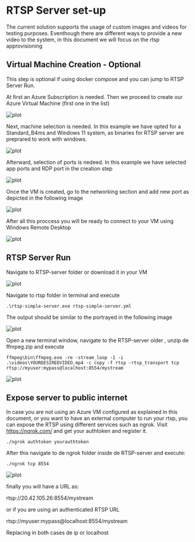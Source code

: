 # RTSP Server set-up

The current solution supports the usage of custom images and videos for testing purposes.
Eventhough there are different ways to provide a new video to the system, in this document we will focus on the rtsp approvisioning

## Virtual Machine Creation - Optional

This step is optional if using docker compose and you can jump to RTSP Server Run.

At first an Azure Subscription is needed.
Then we proceed to create our Azure Virtual Machine (first one in the list)

![plot](../img/RTSP-server/VM-RTSP-images-steps/step1.png)

Next, machine selection is needed. In this example we have opted for a Standard_B4ms and Windows 11 system, as binaries for RTSP server are preprared to work with windows.

![plot](../img/RTSP-server/VM-RTSP-images-steps/step2.png)

Afterward, selection of ports is nedeed. In this example we have selected app ports and RDP port in the creation step

![plot](../img/RTSP-server/VM-RTSP-images-steps/step3.png)

Once the VM is created, go to the networking section and add new port as depicted in the following image

![plot](../img/RTSP-server/VM-RTSP-images-steps/step4.png)

After all this proccess you will be ready to connect to your VM using Windows Remote Desktop

![plot](../img/RTSP-server/VM-RTSP-images-steps/step5.png)

## RTSP Server Run

Navigate to RTSP-server folder or download it in your VM

![plot](../img/RTSP-server/VM-RTSP-images-steps/step6.png)

Navigate to rtsp folder in terminal and execute 
```
.\rtsp-simple-server.exe rtsp-simple-server.yml
```

The output should be similar to the portrayed in the following image

![plot](../img/RTSP-server/VM-RTSP-images-steps/step7.png)


Open a new terminal window, navigate to the RTSP-server older , unzip de ffmpeg.zip and execute

```
ffmpeg\bin\ffmpeg.exe -re -stream_loop -1 -i .\videos\YOURDESIREDVIDEO.mp4 -c copy -f rtsp -rtsp_transport tcp rtsp://myuser:mypass@localhost:8554/mystream
```

![plot](../img/RTSP-server/VM-RTSP-images-steps/step8.png)

## Expose server to public internet

In case you are not using an Azure VM configured as explained in this document, or you want to have an external computer to run your rtsp, you can expose the RTSP using different services such as ngrok. Visit https://ngrok.com/ and get your authtoken and register it. 

```
./ngrok authtoken yourauthtoken
```

After this navigate to de ngrok folder inside de RTSP-server and execute:

```
./ngrok tcp 8554
```

![plot](../img/RTSP-server/VM-RTSP-images-steps/step9.png)

finally you will have a URL as:

rtsp://20.42.105.26:8554/mystream

or if you are using an authenticated RTSP URL

rtsp://myuser:mypass@localhost:8554/mystream

Replacing in both cases de ip or localhost